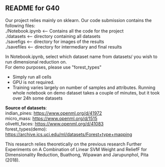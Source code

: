 README for G40 
-------------- 
Our project relies mainly on sklearn.
Our code submission contains the following files:<br>
./Notebook.ipynb <-- Contains all the code for the project<br>
./datasets <-- directory containing all datasets<br>
./savefigs <-- directory for images of the results<br>
./savefiles <-- directory for intermediary and final results<br>

In Notebook.ipynb, select which dataset name from datasets/ you wish to run dimensional reduction on.<br>
For demo purposes, please use "forest_types"
* Simply run all cells
* GPU is not required. 
* Training varies largely on number of samples and attributes. Running whole notebook on demo dataset takes a couple of minutes, but it took over 24h some datasets

**Source of datasets**:<br>
indian_pines: https://www.openml.org/d/41972 <br>
micro_mass:  https://www.openml.org/d/1515 <br>
olivetti_faces: https://www.openml.org/d/41083 <br>
forest_types(demo): https://archive.ics.uci.edu/ml/datasets/Forest+type+mapping <br>

This research relies theoretically on the previous research 
Further Experiments on A Combination of Linear SVM Weight and ReliefF for Dimensionality Reduction, Buathong, Wipawan and Jarupunphol, Pita (2018).
